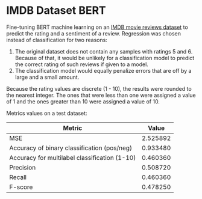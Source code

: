 # IMDB Dataset BERT
Fine-tuning BERT machine learning on an [IMDB movie reviews dataset](https://ai.stanford.edu/~amaas/data/sentiment/) to predict the rating and a sentiment of a review. Regression was chosen instead of classification for two reasons:
1) The original dataset does not contain any samples with ratings 5 and 6. Because of that, it would be unlikely for a classification model to predict the correct rating of such reviews if given to a model.
2) The classification model would equally penalize errors that are off by a large and a small amount.

Because the rating values are discrete (1 - 10), the results were rounded to the nearest integer. The ones that were less than one were assigned a value of 1 and the ones greater than 10 were assigned a value of 10.

Metrics values on a test dataset:

Metric | Value
---|---
MSE | 2.525892
Accuracy of binary classification (pos/neg) | 0.933480
Accuracy for multilabel classification (1-10) | 0.460360
Precision | 0.508720
Recall | 0.460360
F-score | 0.478250
